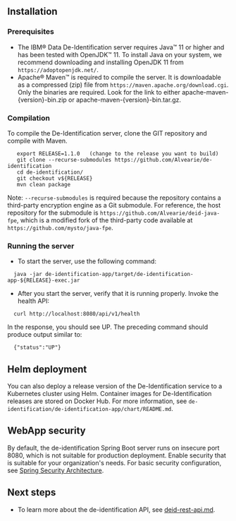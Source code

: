 ## Installation

### Prerequisites
   - The IBM® Data De-Identification server requires Java™ 11 or higher and has been tested with OpenJDK™ 11.  To install Java on your system, we recommend downloading and installing OpenJDK 11 from `https://adoptopenjdk.net/`.
   - Apache® Maven™ is required to compile the server. It is downloadable as a compressed (zip) file from `https://maven.apache.org/download.cgi`. Only the binaries are required. Look for the link to either apache-maven-{version}-bin.zip or apache-maven-{version}-bin.tar.gz.

### Compilation
To compile the De-Identification server, clone the GIT repository and compile with Maven.

```
   export RELEASE=1.1.0   (change to the release you want to build)
   git clone --recurse-submodules https://github.com/Alvearie/de-identification
   cd de-identification/
   git checkout v${RELEASE}
   mvn clean package
```

 Note: `--recurse-submodules` is required because the repository contains a third-party encryption engine as a Git submodule.  For reference, the
 host repository for the submodule is `https://github.com/Alvearie/deid-java-fpe`, which is a modified fork of the third-party code available at `https://github.com/mysto/java-fpe`.

### Running the server

 - To start the server, use the following command: 

 ```
   java -jar de-identification-app/target/de-identification-app-${RELEASE}-exec.jar
 ```

 - After you start the server, verify that it is running properly. Invoke the health API:

 ```
   curl http://localhost:8080/api/v1/health
 ```

 In the response, you should see UP. The preceding command should produce output similar to:

 ```
   {"status":"UP"}
 ```

## Helm deployment
You can also deploy a release version of the De-Identification service to a Kubernetes cluster using Helm.  Container images for De-Identification releases are stored on Docker Hub.  For more information, see `de-identification/de-identification-app/chart/README.md`.

## WebApp security
By default, the de-identification Spring Boot server runs on insecure port 8080, which is not suitable for production deployment. Enable security that is suitable for your organization's needs. For basic security configuration, see [Spring Security Architecture](https://spring.io/guides/topicals/spring-security-architecture/).

## Next steps

- To learn more about the de-identification API, see [deid-rest-api.md](deid-rest-api.md). 
